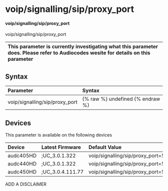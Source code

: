 ﻿---
description: voip/signalling/sip/proxy_port
search: false
---

# voip/signalling/sip/proxy_port

#### voip/signalling/sip/proxy_port

voip/signalling/sip/proxy_port


| This parameter is currently investigating what this parameter does. Please refer to Audiocodes wesite for details on this parameter | 
| :--- |

## Syntax
| Parameter | Syntax |
| :--- | :--- |
|voip/signalling/sip/proxy_port | {% raw %} undefined {% endraw %}|

## Devices
This parameter is available on the following devices

| Device | Latest Firmware | Default Value |
|:---|:---|:---|
| audc405HD | ;UC_3.0.1.322 | voip/signalling/sip/proxy_port=5061 
| audc440HD | ;UC_3.0.1.322 | voip/signalling/sip/proxy_port=5061 
| audc450HD | ;UC_3.0.4.111.77 | voip/signalling/sip/proxy_port=5061 

ADD A DISCLAIMER
